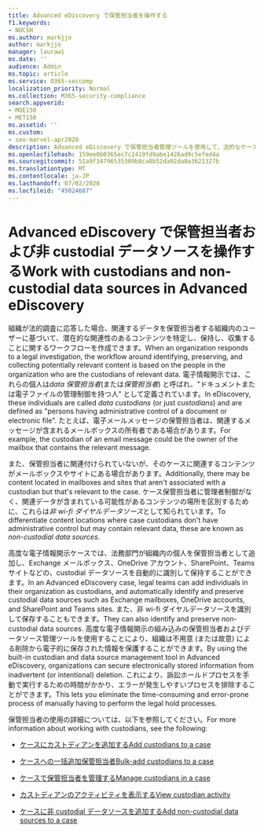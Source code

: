 ```yaml
---
title: Advanced eDiscovery で保管担当者を操作する
f1.keywords:
- NOCSH
ms.author: markjjo
author: markjjo
manager: laurawi
ms.date: ''
audience: Admin
ms.topic: article
ms.service: O365-seccomp
localization_priority: Normal
ms.collection: M365-security-compliance
search.appverid:
- MOE150
- MET150
ms.assetid: ''
ms.custom:
- seo-marvel-apr2020
description: Advanced eDiscovery で保管担当者管理ツールを使用して、法的なケースのデータを管理する方法について説明します。
ms.openlocfilehash: 159ee0b0365ec7c2419fd9abe1426ad9c5efed4a
ms.sourcegitcommit: 51a9f34796535309b8ca8b52da92da0a3621327b
ms.translationtype: MT
ms.contentlocale: ja-JP
ms.lasthandoff: 07/02/2020
ms.locfileid: "45024687"
---
```

# <a name="work-with-custodians-and-non-custodial-data-sources-in-advanced-ediscovery"></a><span data-ttu-id="919cc-103">Advanced eDiscovery で保管担当者および非 custodial データソースを操作する</span><span class="sxs-lookup"><span data-stu-id="919cc-103">Work with custodians and non-custodial data sources in Advanced eDiscovery</span></span>

<span data-ttu-id="919cc-104">組織が法的調査に応答した場合、関連するデータを保管担当者する組織内のユーザーに基づいて、潜在的な関連性のあるコンテンツを特定し、保持し、収集することに関するワークフローを作成できます。</span><span class="sxs-lookup"><span data-stu-id="919cc-104">When an organization responds to a legal investigation, the workflow around identifying, preserving, and collecting potentially relevant content is based on the people in the organization who are the custodians of relevant data.</span></span> <span data-ttu-id="919cc-105">電子情報開示では、これらの個人は*data 保管担当者*(または*保管担当者*) と呼ばれ、"ドキュメントまたは電子ファイルの管理制御を持つ人" として定義されています。</span><span class="sxs-lookup"><span data-stu-id="919cc-105">In eDiscovery, these individuals are called *data custodians* (or just *custodians*) and are defined as "persons having administrative control of a document or electronic file".</span></span> <span data-ttu-id="919cc-106">たとえば、電子メールメッセージの保管担当者は、関連するメッセージが含まれるメールボックスの所有者である場合があります。</span><span class="sxs-lookup"><span data-stu-id="919cc-106">For example, the custodian of an email message could be the owner of the mailbox that contains the relevant message.</span></span>

<span data-ttu-id="919cc-107">また、保管担当者に関連付けられていないが、そのケースに関連するコンテンツがメールボックスやサイトにある場合があります。</span><span class="sxs-lookup"><span data-stu-id="919cc-107">Additionally, there may be content located in mailboxes and sites that aren't associated with a custodian but that's relevant to the case.</span></span> <span data-ttu-id="919cc-108">ケース保管担当者に管理者制御がなく、関連データが含まれている可能性があるコンテンツの場所を区別するために、これらは*非 wi-fi ダイヤルデータソース*として知られています。</span><span class="sxs-lookup"><span data-stu-id="919cc-108">To differentiate content locations where case custodians don't have administrative control but may contain relevant data, these are known as *non-custodial data sources*.</span></span>

<span data-ttu-id="919cc-109">高度な電子情報開示ケースでは、法務部門が組織内の個人を保管担当者として追加し、Exchange メールボックス、OneDrive アカウント、SharePoint、Teams サイトなどの、custodial データソースを自動的に識別して保持することができます。</span><span class="sxs-lookup"><span data-stu-id="919cc-109">In an Advanced eDiscovery case, legal teams can add individuals in their organization as custodians, and automatically identify and preserve custodial data sources such as Exchange mailboxes, OneDrive accounts, and SharePoint and Teams sites.</span></span> <span data-ttu-id="919cc-110">また、非 wi-fi ダイヤルデータソースを識別して保存することもできます。</span><span class="sxs-lookup"><span data-stu-id="919cc-110">They can also identify and preserve non-custodial data sources.</span></span> <span data-ttu-id="919cc-111">高度な電子情報開示の組み込みの保管担当者およびデータソース管理ツールを使用することにより、組織は不用意 (または故意) による削除から電子的に保存された情報を保護することができます。</span><span class="sxs-lookup"><span data-stu-id="919cc-111">By using the built-in custodian and data source management tool in Advanced eDiscovery, organizations can secure electronically stored information from inadvertent (or intentional) deletion.</span></span> <span data-ttu-id="919cc-112">これにより、訴訟ホールドプロセスを手動で実行するための時間がかかり、エラーが発生しやすいプロセスを排除することができます。</span><span class="sxs-lookup"><span data-stu-id="919cc-112">This lets you eliminate the time-consuming and error-prone process of manually having to perform the legal hold processes.</span></span>

<span data-ttu-id="919cc-113">保管担当者の使用の詳細については、以下を参照してください。</span><span class="sxs-lookup"><span data-stu-id="919cc-113">For more information about working with custodians, see the following:</span></span>

- [<span data-ttu-id="919cc-114">ケースにカストディアンを追加する</span><span class="sxs-lookup"><span data-stu-id="919cc-114">Add custodians to a case</span></span>](add-custodians-to-case.md)

- [<span data-ttu-id="919cc-115">ケースへの一括追加保管担当者</span><span class="sxs-lookup"><span data-stu-id="919cc-115">Bulk-add custodians to a case</span></span>](bulk-add-custodians.md)

- [<span data-ttu-id="919cc-116">ケースで保管担当者を管理する</span><span class="sxs-lookup"><span data-stu-id="919cc-116">Manage custodians in a case</span></span>](manage-new-custodians.md)

- [<span data-ttu-id="919cc-117">カストディアンのアクティビティを表示する</span><span class="sxs-lookup"><span data-stu-id="919cc-117">View custodian activity</span></span>](view-custodian-activity.md)

- [<span data-ttu-id="919cc-118">ケースに非 custodial データソースを追加する</span><span class="sxs-lookup"><span data-stu-id="919cc-118">Add non-custodial data sources to a case</span></span>](non-custodial-data-sources.md)
